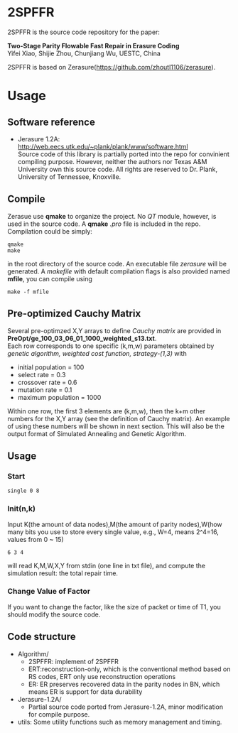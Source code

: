 # 2SPFFR
2SPFFR is the source code repository for the paper:

**Two-Stage Parity Flowable Fast Repair in Erasure Coding**  
Yifei Xiao, Shijie Zhou, Chunjiang Wu, UESTC, China

2SPFFR is based on Zerasure(<https://github.com/zhoutl1106/zerasure>).

# Usage
## Software reference
- Jerasure 1.2A: 
  http://web.eecs.utk.edu/~plank/plank/www/software.html  
  Source code of this library is partially ported into the repo for convinient compiling purpose. However, neither the authors nor Texas A&M University own this source code. All rights are reserved to Dr. Plank, University of Tennessee, Knoxville.

## Compile
Zerasue use **qmake** to organize the project. No *QT* module, however, is used in the source code.
A **qmake** *.pro* file is included in the repo. Compilation could be simply:
~~~~
qmake
make
~~~~
in the root directory of the source code. An executable file *zerasure* will be generated.
A *makefile* with default compilation flags is also provided named **mfile**, you can compile using
~~~
make -f mfile
~~~

## Pre-optimized Cauchy Matrix
Several pre-optimzed X,Y arrays to define *Cauchy matrix* are provided in **PreOpt/ge_100_03_06_01_1000_weighted_s13.txt**.  
Each row corresponds to one specific (k,m,w) parameters obtained by *genetic algorithm, weighted cost function, strategy-(1,3)* with

- initial population = 100
- select rate = 0.3
- crossover rate = 0.6
- mutation rate = 0.1
- maximum population = 1000

Within one row, the first 3 elements are (k,m,w), then the k+m other numbers for the X,Y array (see the definition of Cauchy matrix). An example of using these numbers will be shown in next section.
This will also be the output format of Simulated Annealing and Genetic Algorithm.

## Usage
### Start  
~~~
single 0 8
~~~
### Init(n,k)
Input K(the amount of data nodes),M(the amount of parity nodes),W(how many bits you use to store every single value, e.g., W=4, means 2^4=16, values from 0 ~ 15)

~~~
6 3 4
~~~
will read K,M,W,X,Y from stdin (one line in txt file), and compute the simulation result: the total repair time.

### Change Value of Factor

If you want to change the factor, like the size of packet or time of T1, you should modify the source code.



## Code structure
- Algorithm/
    - 2SPFFR: implement of 2SPFFR
    - ERT:reconstruction-only, which is the conventional method based on RS codes, ERT only use reconstruction operations
    - ER: ER preserves recovered data in the parity nodes in BN, which means ER is support for data durability 
- Jerasure-1.2A/
    - Partial source code ported from Jerasure-1.2A, minor modification for compile purpose.
- utils: Some utility functions such as memory management and timing.
